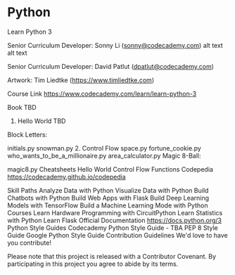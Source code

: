 # Python
Learn Python 3


Senior Curriculum Developer: Sonny Li (sonny@codecademy.com) alt text alt text

Senior Curriculum Developer: David Patlut (dpatlut@codecademy.com)

Artwork: Tim Liedtke (https://www.timliedtke.com)

Course Link
https://www.codecademy.com/learn/learn-python-3

Book
TBD

1. Hello World
TBD

Block Letters:

 initials.py
 snowman.py
2. Control Flow
 space.py
 fortune_cookie.py
 who_wants_to_be_a_millionaire.py
 area_calculator.py
Magic 8-Ball:

 magic8.py
Cheatsheets
Hello World
Control Flow
Functions
Codepedia
https://codecademy.github.io/codepedia

Skill Paths
Analyze Data with Python
Visualize Data with Python
Build Chatbots with Python
Build Web Apps with Flask
Build Deep Learning Models with TensorFlow
Build a Machine Learning Mode with Python
Courses
Learn Hardware Programming with CircuitPython
Learn Statistics with Python
Learn Flask
Official Documentation
https://docs.python.org/3
Python Style Guides
Codecademy Python Style Guide - TBA
PEP 8 Style Guide
Google Python Style Guide
Contribution Guidelines
We'd love to have you contribute!

Please note that this project is released with a Contributor Covenant. By participating in this project you agree to abide by its terms.
